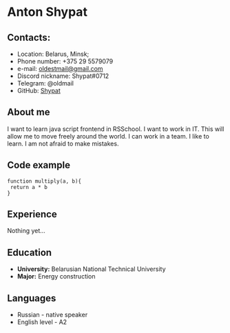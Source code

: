 # Anton Shypat
## Contacts:
* Location: Belarus, Minsk;
* Phone number: +375 29 5579079
* e-mail: oldestmail@gmail.com
* Discord nickname: Shypat#0712
* Telegram: @oldmail
* GitHub: [Shypat](https://github.com/Shypat)
## About me
I want to learn java script frontend in RSSchool. I want to work in IT. This will allow me to move freely around the world. I can work in a team. I like to learn. I am not afraid to make mistakes.
## Code example
```
function multiply(a, b){
 return a * b
}
```
## Experience
Nothing yet…
## Education
* **University:** Belarusian National Technical University
* **Major:** Energy construction
## Languages
* Russian - native speaker
* English level - A2
